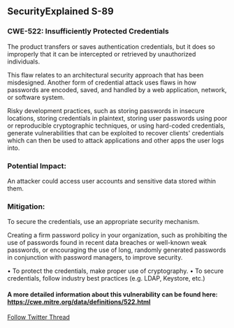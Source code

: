 ## SecurityExplained S-89

### CWE-522: Insufficiently Protected Credentials

The product transfers or saves authentication credentials, but it does so improperly that it can be intercepted or retrieved by unauthorized individuals.

This flaw relates to an architectural security approach that has been misdesigned. Another form of credential attack uses flaws in how passwords are encoded, saved, and handled by a web application, network, or software system.

Risky development practices, such as storing passwords in insecure locations, storing credentials in plaintext, storing user passwords using poor or reproducible cryptographic techniques, or using hard-coded credentials, generate vulnerabilities that can be exploited to recover clients' credentials which can then be used to attack applications and other apps the user logs into.

### Potential Impact:
An attacker could access user accounts and sensitive data stored within them.

### Mitigation:

To secure the credentials, use an appropriate security mechanism.

Creating a firm password policy in your organization, such as prohibiting the use of passwords found in recent data breaches or well-known weak passwords, or encouraging the use of long, randomly generated passwords in conjunction with password managers,  to improve security.

• To protect the credentials, make proper use of cryptography.
• To secure credentials, follow industry best practices (e.g. LDAP, Keystore, etc.)


#### A more detailed information about this vulnerability can be found here: https://cwe.mitre.org/data/definitions/522.html



[Follow Twitter Thread](https://twitter.com/harshbothra_/status/1509113963195219968)
